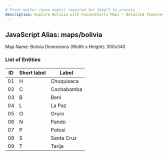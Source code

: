 ```yaml
---
# Front matter (even empty) required for Jekyll to process
description: Explore Bolivia with FusionCharts Maps – Detailed features for seamless integration. Try now & enhance your data visualization today! 
---
```


## JavaScript Alias: maps/bolivia

Map Name: Bolivia
Dimensions (Width x Height): 300x340



### List of Entities

ID | Short label | Label
---|---|---|
01|H|Chuquisaca
02|C|Cochabamba
03|B|Beni
04|L|La Paz
05|O|Oruro
06|N|Pando
07|P|Potosí
08|S|Santa Cruz
09|T|Tarija

